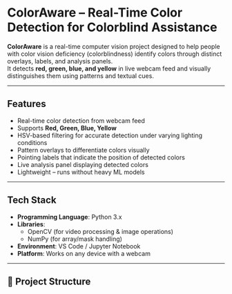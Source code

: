 # ColorAware – Real-Time Color Detection for Colorblind Assistance

**ColorAware** is a real-time computer vision project designed to help people with color vision deficiency (colorblindness) identify colors through distinct overlays, labels, and analysis panels.  
It detects **red, green, blue, and yellow** in live webcam feed and visually distinguishes them using patterns and textual cues.

---

## Features
- Real-time color detection from webcam feed
- Supports **Red, Green, Blue, Yellow**
- HSV-based filtering for accurate detection under varying lighting conditions
- Pattern overlays to differentiate colors visually
- Pointing labels that indicate the position of detected colors
- Live analysis panel displaying detected colors
- Lightweight – runs without heavy ML models

---

## Tech Stack
- **Programming Language**: Python 3.x  
- **Libraries**: 
  - OpenCV (for video processing & image operations)
  - NumPy (for array/mask handling)
- **Environment**: VS Code / Jupyter Notebook  
- **Platform**: Works on any device with a webcam

---

## 📂 Project Structure

